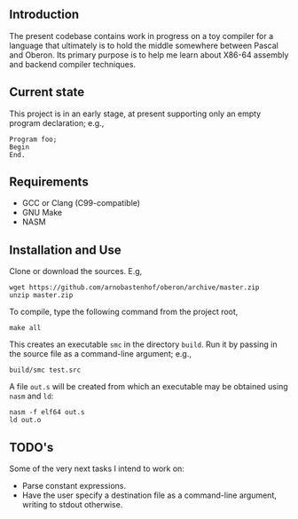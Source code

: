 ## Introduction

The present codebase contains work in progress on a toy compiler for a language
that ultimately is to hold the middle somewhere between Pascal and Oberon. Its
primary purpose is to help me learn about X86-64 assembly and backend compiler
techniques.

## Current state

This project is in an early stage, at present supporting only an empty
program declaration; e.g.,
```
Program foo;
Begin
End.
```

## Requirements

* GCC or Clang (C99-compatible)
* GNU Make
* NASM

## Installation and Use

Clone or download the sources. E.g,
```
wget https://github.com/arnobastenhof/oberon/archive/master.zip
unzip master.zip
```
To compile, type the following command from the project root,
```
make all
```
This creates an executable `smc` in the directory `build`. Run it by passing in
the source file as a command-line argument; e.g.,
```
build/smc test.src
```
A file `out.s` will be created from which an executable may be obtained using
`nasm` and `ld`:
```
nasm -f elf64 out.s
ld out.o
```

## TODO's

Some of the very next tasks I intend to work on:

* Parse constant expressions.
* Have the user specify a destination file as a command-line argument, writing
  to stdout otherwise.
